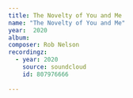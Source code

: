 ```yaml
---
title: The Novelty of You and Me
name: "The Novelty of You and Me"
year:  2020
album: 
composer: Rob Nelson
recordingz:
  - year: 2020
    source: soundcloud
    id: 807976666
 
---
```




